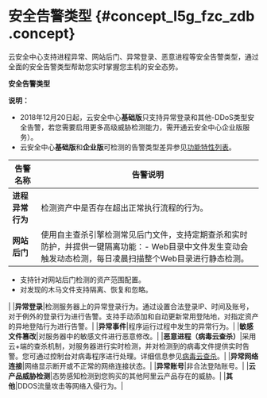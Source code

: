 # 安全告警类型 {#concept_l5g_fzc_zdb .concept}

云安全中心支持进程异常、网站后门、异常登录、恶意进程等安全告警类型，通过全面的安全告警类型帮助您实时掌握您主机的安全态势。

**安全告警类型**

**说明：** 

-   2018年12月20日起，云安全中心**基础版**只支持异常登录和其他-DDoS类型安全告警，若您需要启用更多高级威胁检测能力，需开通云安全中心企业版服务）。
-   云安全中心**基础版**和**企业版**可检测的告警类型差异参见[功能特性列表](../../../../../cn.zh-CN/产品简介/功能特性.md#)。

|告警名称|告警说明|
|----|----|
|**进程异常行为**|检测资产中是否存在超出正常执行流程的行为。|
|**网站后门**|使用自主查杀引擎检测常见后门文件，支持定期查杀和实时防护，并提供一键隔离功能：-   Web目录中文件发生变动会触发动态检测，每日凌晨扫描整个Web目录进行静态检测。
-   支持针对网站后门检测的资产范围配置。
-   对发现的木马文件支持隔离、恢复和忽略。

|
|**异常登录**|检测服务器上的异常登录行为。通过设置合法登录IP、时间及账号，对于例外的登录行为进行告警。支持手动添加和自动更新常用登陆地，对指定资产的异地登陆行为进行告警。|
|**异常事件**|程序运行过程中发生的异常行为。|
|**敏感文件篡改**|对服务器中的敏感文件进行恶意修改。|
|**恶意进程（病毒云查杀）**|采用云+端的查杀机制，对服务器进行实时检测，并对检测到的病毒文件提供实时告警。您可通过控制台对病毒程序进行处理。详细信息参见[病毒云查杀](cn.zh-CN/用户指南/安全告警/病毒云查杀.md#)。|
|**异常网络连接**|网络显示断开或不正常的网络连接状态。|
|**异常账号**|非合法登陆账号。|
|**云产品威胁检测**|态势感知检测到您购买的其他阿里云产品存在的威胁。|
|**其他**|DDOS流量攻击等网络入侵行为。|

